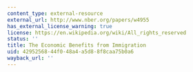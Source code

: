 ```yaml
---
content_type: external-resource
external_url: http://www.nber.org/papers/w4955
has_external_license_warning: true
license: https://en.wikipedia.org/wiki/All_rights_reserved
status: ''
title: The Economic Benefits from Immigration
uid: 42952568-44f0-48a4-a5d8-8f8caa75b0a6
wayback_url: ''
---
```

